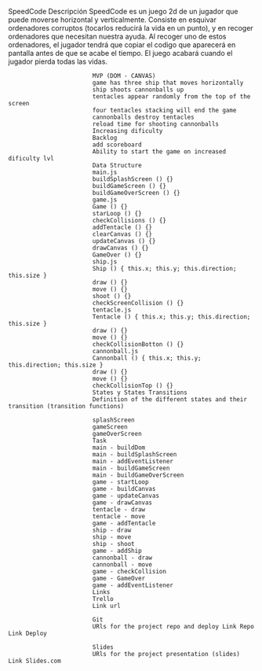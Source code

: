 SpeedCode
Descripción
SpeedCode es un juego 2d de un jugador que puede moverse horizontal y verticalmente.
Consiste en esquivar ordenadores corruptos (tocarlos reducirá la vida en un punto),
y en recoger ordenadores que necesitan nuestra ayuda. Al recoger uno de estos ordenadores,
el jugador tendrá que copiar el codigo que aparecerá en pantalla antes de que se acabe el
tiempo. El juego acabará cuando el jugador pierda todas las vidas.

                            MVP (DOM - CANVAS)
                            game has three ship that moves horizontally
                            ship shoots cannonballs up
                            tentacles appear randomly from the top of the screen
                            four tentacles stacking will end the game
                            cannonballs destroy tentacles
                            reload time for shooting cannonballs
                            Increasing dificulty
                            Backlog
                            add scoreboard
                            Ability to start the game on increased dificulty lvl
                            Data Structure
                            main.js
                            buildSplashScreen () {}
                            buildGameScreen () {}
                            buildGameOverScreen () {}
                            game.js
                            Game () {}
                            starLoop () {}
                            checkCollisions () {}
                            addTentacle () {}
                            clearCanvas () {}
                            updateCanvas () {}
                            drawCanvas () {}
                            GameOver () {}
                            ship.js
                            Ship () { this.x; this.y; this.direction; this.size }
                            draw () {}
                            move () {}
                            shoot () {}
                            checkScreenCollision () {}
                            tentacle.js
                            Tentacle () { this.x; this.y; this.direction; this.size }
                            draw () {}
                            move () {}
                            checkCollisionBotton () {}
                            cannonball.js
                            Cannonball () { this.x; this.y; this.direction; this.size }
                            draw () {}
                            move () {}
                            checkCollisionTop () {}
                            States y States Transitions
                            Definition of the different states and their transition (transition functions)

                            splashScreen
                            gameScreen
                            gameOverScreen
                            Task
                            main - buildDom
                            main - buildSplashScreen
                            main - addEventListener
                            main - buildGameScreen
                            main - buildGameOverScreen
                            game - startLoop
                            game - buildCanvas
                            game - updateCanvas
                            game - drawCanvas
                            tentacle - draw
                            tentacle - move
                            game - addTentacle
                            ship - draw
                            ship - move
                            ship - shoot
                            game - addShip
                            cannonball - draw
                            cannonball - move
                            game - checkCollision
                            game - GameOver
                            game - addEventListener
                            Links
                            Trello
                            Link url

                            Git
                            URls for the project repo and deploy Link Repo Link Deploy

                            Slides
                            URls for the project presentation (slides) Link Slides.com